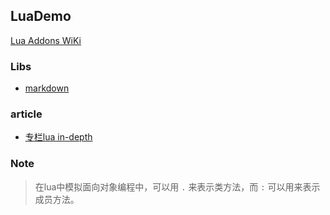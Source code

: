 
## LuaDemo



[Lua Addons WiKi](http://lua-users.org/wiki/LuaAddons)

### Libs

 * [markdown](https://github.com/mpeterv/markdown)

### article

 * [专栏lua in-depth](https://www.zhihu.com/column/c_1167186465141870592)



### Note

> 在lua中模拟面向对象编程中，可以用 `.` 来表示类方法，而 `:` 可以用来表示成员方法。